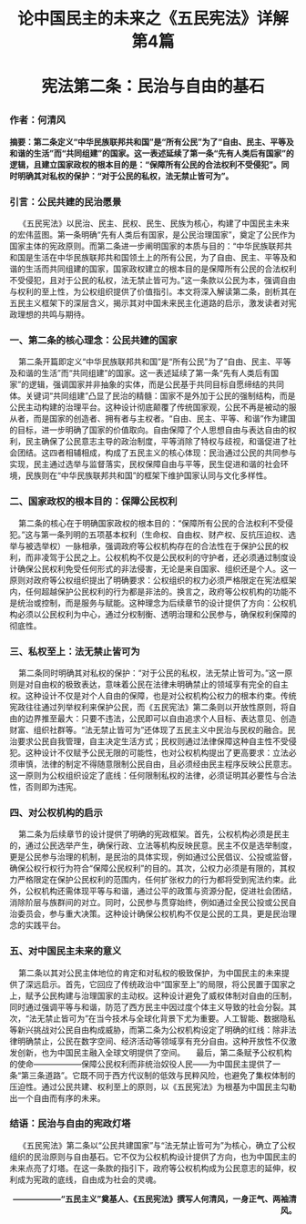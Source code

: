 # **<p align="center">论中国民主的未来之《五民宪法》详解  第4篇</p>**
# **<p align="center">宪法第二条：民治与自由的基石</p>**
### **作者：何清风**
**摘要：第二条定义“中华民族联邦共和国”是“所有公民”为了“自由、民主、平等及和谐的生活”而“共同组建”的国家。这一表述延续了第一条“先有人类后有国家”的逻辑，且建立国家政权的根本目的是：“保障所有公民的合法权利不受侵犯”。同时明确其对私权的保护：“对于公民的私权，法无禁止皆可为”。**
### **引言：公民共建的民治愿景**
&nbsp;&nbsp;&nbsp;&nbsp;《五民宪法》以民治、民主、民权、民生、民族为核心，构建了中国民主未来的宏伟蓝图。第一条明确“先有人类后有国家，是公民治理国家”，奠定了公民作为国家主体的宪政原则。而第二条进一步阐明国家的本质与目的：“中华民族联邦共和国是生活在中华民族联邦共和国领土上的所有公民，为了自由、民主、平等及和谐的生活而共同组建的国家，国家政权建立的根本目的是保障所有公民的合法权利不受侵犯，且对于公民的私权，法无禁止皆可为。”这一条款以公民为本，强调自由与权利的至上性，为公权组织提供了价值指引。本文将深入解读第二条，剖析其在五民主义框架下的深层含义，揭示其对中国未来民主化道路的启示，激发读者对宪政理想的共鸣与期待。
### **一、第二条的核心理念：公民共建的国家**
&nbsp;&nbsp;&nbsp;&nbsp;第二条开篇即定义“中华民族联邦共和国”是“所有公民”为了“自由、民主、平等及和谐的生活”而“共同组建”的国家。这一表述延续了第一条“先有人类后有国家”的逻辑，强调国家并非抽象的实体，而是公民基于共同目标自愿缔结的共同体。关键词“共同组建”凸显了民治的精髓：国家不是外加于公民的强制结构，而是公民主动构建的治理平台。这种设计彻底颠覆了传统国家观，公民不再是被动的服从者，而是国家的创造者、拥有者与主权者。“自由、民主、平等、和谐”作为建国的目标，进一步明确了国家的价值取向。自由保障了个人思想自由与表达自由的权利，民主确保了公民意志主导的政治制度，平等消除了特权与歧视，和谐促进了社会团结。这四者相辅相成，构成了五民主义的核心体现：民治通过公民的共同参与实现，民主通过选举与监督落实，民权保障自由与平等，民生促进和谐的社会环境，民族则在“中华民族联邦共和国”的框架下维护国家认同与文化多样性。
### **二、国家政权的根本目的：保障公民权利**
&nbsp;&nbsp;&nbsp;&nbsp;第二条的核心在于明确国家政权的根本目的：“保障所有公民的合法权利不受侵犯。”这与第一条列明的五项基本权利（生命权、自由权、财产权、反抗压迫权、选举与被选举权）一脉相承，强调政府等公权机构存在的合法性在于保护公民的权利，而非凌驾于公民之上。公权机构不仅是公民权利的守护者，还必须通过制度设计确保公民权利免受任何形式的非法侵害，无论是来自国家、组织还是个人。这一原则对政府等公权组织提出了明确要求：公权组织的权力必须严格限定在宪法框架内，任何超越保护公民权利的行为都是非法的。换言之，政府等公权机构的功能不是统治或控制，而是服务与赋能。这种理念为后续章节的设计提供了方向：公权机构必须以公民权利为中心，通过分权制衡、透明治理和公民参与，确保权利保障的彻底性。
### **三、私权至上：法无禁止皆可为**
&nbsp;&nbsp;&nbsp;&nbsp;第二条同时明确其对私权的保护：“对于公民的私权，法无禁止皆可为。”这一原则是对自由权的极致表达，意味着公民在法律未明确禁止的领域享有完全的自主权。这种设计不仅是对个人自由的保障，也是对公权机构公权力的根本约束。传统宪政往往通过列举权利来保护公民，而《五民宪法》第二条则以开放性原则，将自由的边界推至最大：只要不违法，公民即可以自由追求个人目标、表达意见、创造财富、组织社群等。“法无禁止皆可为”还体现了五民主义中民治与民权的融合。民治要求公民自我管理，自主决定生活方式；民权则通过法律保障这种自主性不受侵犯。这种设计不仅赋予公民无限的可能性，也对公权机构提出了更高要求：立法必须审慎，法律的制定不得随意限制公民自由，且必须经由民主程序反映公民意志。这一原则为公权组织设定了底线：任何限制私权的法律，必须证明其必要性与合法性，否则即为违宪。
### **四、对公权机构的启示**
&nbsp;&nbsp;&nbsp;&nbsp;第二条为后续章节的设计提供了明确的宪政框架。首先，公权机构必须是民主的，通过公民选举产生，确保行政、立法等机构反映民意。民主不仅是选举制度，更是公民参与治理的机制，是民治的具体实现，例如通过公民倡议、公投或监督，确保公权行权行为符合“保障公民权利”的目的。其次，公权力必须是有限的，其权力严格限定在保护公民权利的范围内，任何扩张权力的行为都将受到宪法约束。此外，公权机构还需体现平等与和谐，通过公平的政策与资源分配，促进社会团结，消除阶层与族群间的对立。同时，公民参与贯穿始终，例如通过全民公投或公民自治委员会，参与重大决策。这种设计确保公权机构不仅是公民的工具，更是民治理念的实践平台。
### **五、对中国民主未来的意义**
&nbsp;&nbsp;&nbsp;&nbsp;第二条以其对公民主体地位的肯定和对私权的极致保护，为中国民主的未来提供了深远启示。首先，它回应了传统政治中“国家至上”的局限，将公民置于国家之上，赋予公民构建与治理国家的主动权。这种设计避免了威权体制对自由的压制，同时通过强调平等与和谐，防范了西方民主中因过度个体主义导致的社会分裂。其次，“法无禁止皆可为”在当今技术与全球化背景下尤为重要。人工智能、数据隐私等新兴挑战对公民自由构成威胁，而第二条为公权机构设定了明确的红线：除非法律明确禁止，公民在数字空间、经济活动等领域享有充分自由。这种开放性不仅激发创新，也为中国民主融入全球文明提供了空间。
&nbsp;&nbsp;&nbsp;&nbsp;最后，第二条赋予公权机构的使命——————保障公民权利而非统治奴役人民——为中国民主提供了一条“第三条道路”。它既不同于西方代议制的低效与民粹风险，也避免了集权体制的压迫性。通过公民共建、权利至上的原则，以《五民宪法》为根基为中国民主勾勒出一个自由而有序的未来。
### **结语：民治与自由的宪政灯塔**
&nbsp;&nbsp;&nbsp;&nbsp;《五民宪法》第二条以“公民共建国家”与“法无禁止皆可为”为核心，确立了公权组织的民治原则与自由基石。它不仅为公权机构设计提供了方向，也为中国民主的未来点亮了灯塔。在这一条款的指引下，政府等公权机构成为公民意志的延伸，权利成为宪政的底线，自由成为社会的灵魂。
**<p align="right">——————“五民主义”奠基人、《五民宪法》撰写人何清风，一身正气、两袖清风。</p>**
